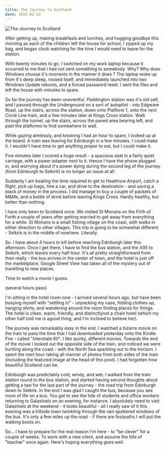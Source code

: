 ```yaml
---
title: The Journey to Scotland
date: 2015-02-23
---
```


![The Journey to Scotland](https://source.unsplash.com/npxXWgQ33ZQ/1600x900)

After getting up, making breakfasts and lunches, and hugging goodbye this morning as each of the children left the house for school, I zipped up my bag, and began clock watching for the time I would need to leave for the station.

With twenty minutes to go, I switched on my work laptop because it occurred to me that I had not sent something to somebody. Why? Why does Windows choose it's moments in the manner it does ? The laptop woke up from it's deep sleep, roused itself, and immediately launched into two Windows Update reboots, and a forced password reset. I sent the files and left the house with minutes to spare.

So far the journey has been uneventful. Paddington station was it's old self, and I passed through the Underground on a sort of autopilot - into Edgware Road, up the stairs, across the station, down onto Platform 1, onto the next Circle Line train, and a few minutes later at Kings Cross station. Walk through the tunnel, up the stairs, across the paved area bearing left, and past the platforms to find somewhere to wait.

While gazing aimlessly, and knowing I had an hour to spare, I looked up at the board. A train was leaving for Edinburgh in a few minutes. I could make it. I wouldn't have time to get anything proper to eat, but I could make it.

Five minutes later I scored a huge result - a spacious seat in a fairly quiet carriage, with a power adapter next to it. Hence I have the phone plugged in, and worrying about it's power dying during the second leg of the journey (from Edinburgh to Selkirk) is no longer an issue at all.

Suddenly I am beating the time required to get to Heathrow Airport, catch a flight, pick up bags, hire a car, and drive to the destination - and saving a stack of money in the process. I did manage to buy a couple of packets of M&Ms, and a bottle of drink before leaving Kings Cross. Hardly healthy, but better than nothing.

I have only been to Scotland once. We visited St Monans on the Firth of Forth a couple of years after getting married to get away from everything for a while. St Monans is a small fishing village on the coast, with walks in either direction to other villages. This trip is going to be somewhat different - Selkirk is in the middle of nowhere. Literally.

So. I have about 4 hours to kill before reaching Edinburgh later this afternoon. Once I get there, I have to find the bus station, and the X95 to Selkirk, which leaves every half hour. It's all pretty straightforward from then really - the bus arrives in the center of town, and the hotel is just off the marketplace. Google Street View has taken all of the mystery out of travelling to new places.

Time to watch a movie I guess.

(several hours pass)

I'm sitting in the hotel room now - I arrived several hours ago, but have been busying myself with "settling in" - unpacking my case, folding clothes up, hanging shirts, and wandering around the room finding places for things. The hotel is clean, warm, friendly, and distinctlynot a chain hotel (which my other half told me is agood thing, and I'm inclined to believe her).

The journey was remarkably easy in the end. I watched a bizarre movie on the train to pass the time that I had downloaded yesterday onto the Kindle Fire - called "Interstate 60". I like quirky, different movies. Towards the end of the movie I looked out the opposite side of the train, and noticed we were hurtling along the coast - with the North Sea sparkling out to the horizon. I spent the next hour taking all manner of photos from both sides of the train (including the featured image at the head of this post). I had forgotten how beautiful Scotland can be.

Edinburgh was predictably cold, windy, and wet. I walked from the train station round to the bus station, and started having second thoughts about getting a taxi for the last part of the journey - the road trip from Edinburgh down to Selkirk. In the end I was glad I caught the bus, because you see more of life on a bus. You get to see the tide of students and office workers returning to Galashiels on an evening, for instance. I absolutely need to visit Galashiels at the weekend - it looks beautiful - all I really saw of it this evening was a hillside town twinkling through the rain spattered windows of the bus. It's only a few miles up the road - if there are footpaths I will put the walking boots on.

So... I have to prepare for the real reason I'm here - to "be clever" for a couple of weeks. To work with a new client, and assume the title of "teacher" once again. Here's hoping everything goes well.